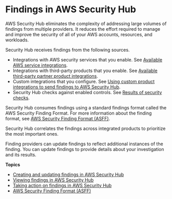 # Findings in AWS Security Hub<a name="securityhub-findings"></a>

AWS Security Hub eliminates the complexity of addressing large volumes of findings from multiple providers\. It reduces the effort required to manage and improve the security of all of your AWS accounts, resources, and workloads\.

Security Hub receives findings from the following sources\.
+ Integrations with AWS security services that you enable\. See [Available AWS service integrations](securityhub-internal-providers.md)\.
+ Integrations with third\-party products that you enable\. See [Available third\-party partner product integrations](securityhub-partner-providers.md)\.
+ Custom integrations that you configure\. See [Using custom product integrations to send findings to AWS Security Hub](securityhub-custom-providers.md)\.
+ Security Hub checks against enabled controls\. See [Results of security checks](securityhub-standards-results.md)\.

Security Hub consumes findings using a standard findings format called the AWS Security Finding Format\. For more information about the finding format, see [AWS Security Finding Format \(ASFF\)](securityhub-findings-format.md)\.

Security Hub correlates the findings across integrated products to prioritize the most important ones\.

Finding providers can update findings to reflect additional instances of the finding\. You can update findings to provide details about your investigation and its results\.

**Topics**
+ [Creating and updating findings in AWS Security Hub](securityhub-findings-update-types.md)
+ [Viewing findings in AWS Security Hub](securityhub-findings-viewing.md)
+ [Taking action on findings in AWS Security Hub](securityhub-findings-taking-action.md)
+ [AWS Security Finding Format \(ASFF\)](securityhub-findings-format.md)
